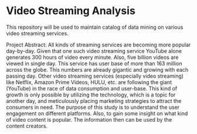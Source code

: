 # Video Streaming Analysis
This repository will be used to maintain catalog of data mining on various video streaming services.

Project Abstract: All kinds of streaming services are becoming more popular day-by-day. Given that one such video streaming service YouTube alone generates 300 hours of video every minute. Also, five billion videos are viewed in single day. This service has user base of more than 163 million across the globe. This numbers are already gigantic and growing with each passing day. Other video streaming services (especially video streaming) like Netflix, Amazon Prime Videos, HULU, etc. are following the giant (YouTube) in the race of data consumption and user-base. This kind of growth is only possible by utilizing the technology, which is a topic for another day, and meticulously placing marketing strategies to attract the consumers in need. The purpose of this study is to understand the user engagement on different platforms. Also, to gain some insight on what kind of video content is popular. The information then can be used by the content creators.
